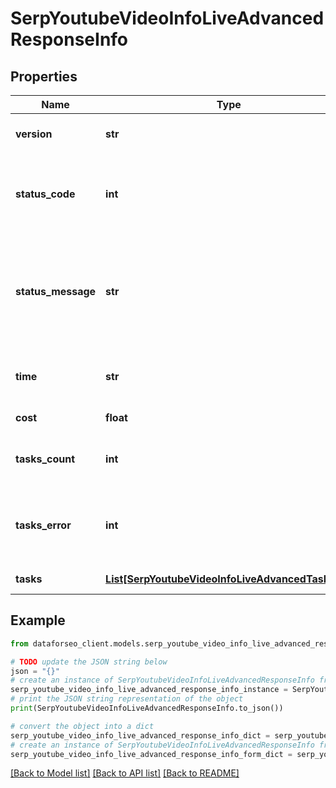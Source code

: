 # SerpYoutubeVideoInfoLiveAdvancedResponseInfo


## Properties

Name | Type | Description | Notes
------------ | ------------- | ------------- | -------------
**version** | **str** | the current version of the API | [optional] 
**status_code** | **int** | general status code you can find the full list of the response codes here | [optional] 
**status_message** | **str** | general informational message you can find the full list of general informational messages here | [optional] 
**time** | **str** | total execution time, seconds | [optional] 
**cost** | **float** | total tasks cost, USD | [optional] 
**tasks_count** | **int** | the number of tasks in the tasks array | [optional] 
**tasks_error** | **int** | the number of tasks in the tasks array returned with an error | [optional] 
**tasks** | [**List[SerpYoutubeVideoInfoLiveAdvancedTaskInfo]**](SerpYoutubeVideoInfoLiveAdvancedTaskInfo.md) | array of tasks | [optional] 

## Example

```python
from dataforseo_client.models.serp_youtube_video_info_live_advanced_response_info import SerpYoutubeVideoInfoLiveAdvancedResponseInfo

# TODO update the JSON string below
json = "{}"
# create an instance of SerpYoutubeVideoInfoLiveAdvancedResponseInfo from a JSON string
serp_youtube_video_info_live_advanced_response_info_instance = SerpYoutubeVideoInfoLiveAdvancedResponseInfo.from_json(json)
# print the JSON string representation of the object
print(SerpYoutubeVideoInfoLiveAdvancedResponseInfo.to_json())

# convert the object into a dict
serp_youtube_video_info_live_advanced_response_info_dict = serp_youtube_video_info_live_advanced_response_info_instance.to_dict()
# create an instance of SerpYoutubeVideoInfoLiveAdvancedResponseInfo from a dict
serp_youtube_video_info_live_advanced_response_info_form_dict = serp_youtube_video_info_live_advanced_response_info.from_dict(serp_youtube_video_info_live_advanced_response_info_dict)
```
[[Back to Model list]](../README.md#documentation-for-models) [[Back to API list]](../README.md#documentation-for-api-endpoints) [[Back to README]](../README.md)


